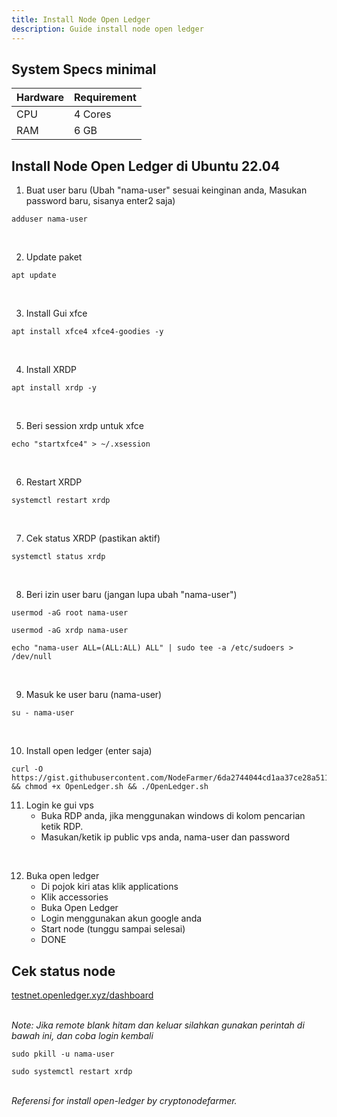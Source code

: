 ```yaml
---
title: Install Node Open Ledger
description: Guide install node open ledger
---
```


## System Specs minimal
| Hardware    |	Requirement|
|-------------|--------------|
| CPU	        | 4 Cores      |
| RAM	        | 6 GB         |



## Install Node Open Ledger di Ubuntu 22.04
1. Buat user baru (Ubah "nama-user" sesuai keinginan anda, Masukan password baru, sisanya enter2 saja)

```
adduser nama-user
```
</br>

2. Update paket

```
apt update
```
</br>

3. Install Gui xfce

```
apt install xfce4 xfce4-goodies -y
```
</br>

4. Install XRDP

```
apt install xrdp -y
```
</br>

5. Beri session xrdp untuk xfce

```
echo "startxfce4" > ~/.xsession
```
</br>

6. Restart XRDP

```
systemctl restart xrdp
```
</br>

7. Cek status XRDP (pastikan aktif)

```
systemctl status xrdp
```
</br>

8. Beri izin user baru (jangan lupa ubah "nama-user")

```
usermod -aG root nama-user
```

```
usermod -aG xrdp nama-user
```

```
echo "nama-user ALL=(ALL:ALL) ALL" | sudo tee -a /etc/sudoers > /dev/null
```
</br>

9. Masuk ke user baru (nama-user)

```
su - nama-user
```
</br>

10. Install open ledger (enter saja)

```
curl -O https://gist.githubusercontent.com/NodeFarmer/6da2744044cd1aa37ce28a511259e3f0/raw/OpenLedger.sh && chmod +x OpenLedger.sh && ./OpenLedger.sh
```

11. Login ke gui vps
    - Buka RDP anda, jika menggunakan windows di kolom pencarian ketik RDP.  
    - Masukan/ketik ip public vps anda, nama-user dan password
</br>

12. Buka open ledger
    - Di pojok kiri atas klik applications
    - Klik accessories
    - Buka Open Ledger
    - Login menggunakan akun google anda
    - Start node (tunggu sampai selesai)
    - DONE

## Cek status node
<a href="https://testnet.openledger.xyz/dashboard" target="_blank" rel="noopener noreferrer">testnet.openledger.xyz/dashboard</a>

</br>
<i>Note: Jika remote blank hitam dan keluar silahkan gunakan perintah di bawah ini, dan coba login kembali</i>

```
sudo pkill -u nama-user
```

```
sudo systemctl restart xrdp
```


</br>
<i>Referensi for install open-ledger by cryptonodefarmer.</i>


<head>
<!-- Google tag (gtag.js) -->
<script async src="https://www.googletagmanager.com/gtag/js?id=G-4WB2W24M31"></script>
<script>
  window.dataLayer = window.dataLayer || [];
  function gtag(){dataLayer.push(arguments);}
  gtag('js', new Date());
  gtag('config', 'G-4WB2W24M31');
</script>
</head>